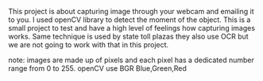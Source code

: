 This project is about capturing image through your webcam and emailing it to you.
I used openCV library to detect the moment of the object. 
This is a small project to test and have a high level of feelings how
capturing images works. 
Same technique is used by state toll plazas they also use OCR but we 
are not going to work with that in this project. 

note: images are made up of pixels and each pixel has a dedicated number 
range from 0 to 255. openCV use BGR Blue,Green,Red 


